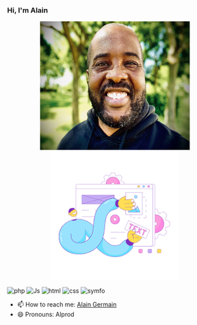 ### Hi, I'm Alain

[img_1]:https://github.com/Alprod/Alprod/blob/19692868cb25eda0e154fda4fc07046f989d7c49/img/D4A602EF-0FD9-4416-8DDC-03E562F6F559.jpg
[img_2]:"https://github.com/Alprod/Alprod/blob/aa2314e64c7859b8bed8e8f4a01e03682f2fac34/img/IMG_0335.jpeg"

[php]:https://img.icons8.com/nolan/100/php-logo.png
[symfo]:https://img.icons8.com/nolan/100/symfony.png
[html]:https://img.icons8.com/pulsar-color/100/000000/html-5.png
[css]:https://img.icons8.com/pulsar-color/100/css3.png
[java]:https://img.icons8.com/nolan/100/java-coffee-cup-logo.png
[Js]:https://img.icons8.com/nolan/100/javascript-logo.png

[elastic]:https://github.com/Alprod/Alprod/blob/e48354a0077d63af3fed4a880aaef9638fe11ab5/img/elastic-11.png

  
<div style="display:inline-block" align="center">
  <img src="https://github.com/Alprod/Alprod/blob/aa2314e64c7859b8bed8e8f4a01e03682f2fac34/img/IMG_0335.jpeg" width="350" height="300"/>   
  <img src="https://github.com/Alprod/Alprod/blob/e48354a0077d63af3fed4a880aaef9638fe11ab5/img/elastic-11.png" width="300" height="300"/>
</div>

![php] ![Js] ![html] ![css] ![symfo]


- 📫 How to reach me: [Alain Germain](mailto:alprod81@gmail.com)
- 😄 Pronouns: Alprod


